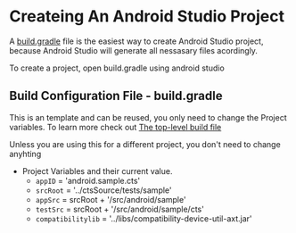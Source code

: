 # Createing An Android Studio Project
A [build.gradle](https://github.com/Alwin-Lin/development-debug-androidTest/blob/master/CtsSampleDeviceTestCases/ctsDeviceTestCaseProject/build.gradle) file is the easiest way to create Android Studio project, because Android Studio will generate all nessasary files acordingly. 

To create a project, open build.gradle using android studio

## Build Configuration File - build.gradle 
This is an template and can be reused, you only need to change the Project variables. To learn more check out [The top-level build file](https://developer.android.com/studio/build#top-level)

 Unless you are using this for a different project, you don't need to change anyhting

* Project Variables and their current value.
    * ```appID``` = 'android.sample.cts'
    * ```srcRoot``` = '../ctsSource/tests/sample'
    * ```appSrc``` = srcRoot + '/src/android/sample'
    * ```testSrc``` = srcRoot + '/src/android/sample/cts'
    * ```compatibilitylib``` = '../libs/compatibility-device-util-axt.jar'
